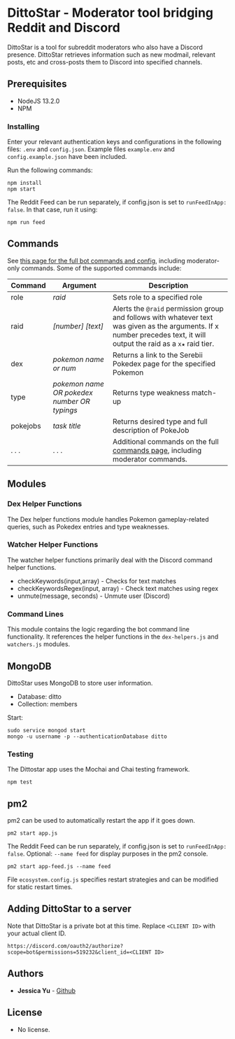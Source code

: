 # DittoStar - Moderator tool bridging Reddit and Discord

DittoStar is a tool for subreddit moderators who also have a Discord presence. DittoStar retrieves information such as new modmail, relevant posts, etc and cross-posts them to Discord into specified channels.

## Prerequisites

* NodeJS 13.2.0
* NPM

### Installing
Enter your relevant authentication keys and configurations in the following files: `.env` and `config.json`. Example files `example.env` and `config.example.json` have been included.
  
Run the following commands: 

    npm install
    npm start

The Reddit Feed can be run separately, if config.json is set to `runFeedInApp: false`. In that case, run it using:
  
    npm run feed

## Commands
See [this page for the full bot commands and config](./commands.md), including moderator-only commands. Some of the supported commands include: 

| Command | Argument | Description |  
|-|-|-|  
| role | *raid* | Sets role to a specified role |  
| raid | *[number] [text]* | Alerts the `@raid` permission group and follows with whatever text was given as the arguments. If x number precedes text, it will output the raid as a `x★` raid tier. |  
| dex | *pokemon name or num* | Returns a link to the Serebii Pokedex page for the specified Pokemon |   
| type | *pokemon name OR pokedex number OR typings* | Returns type weakness match-up | 
| pokejobs | *task title* | Returns desired type and full description of PokeJob |  
| . . . | . . . | Additional commands on the full [commands page](./commands.md), including moderator commands. |

## Modules

### Dex Helper Functions
The Dex helper functions module handles Pokemon gameplay-related queries, such as Pokedex entries and type weaknesses.

### Watcher Helper Functions
The watcher helper functions primarily deal with the Discord command helper functions.
  
* checkKeywords(input,array) - Checks for text matches
* checkKeywordsRegex(input, array) - Check text matches using regex
* unmute(message, seconds) - Unmute user (Discord)

### Command Lines
This module contains the logic regarding the bot command line functionality. It references the helper functions in the `dex-helpers.js` and `watchers.js` modules.

## MongoDB
DittoStar uses MongoDB to store user information. 
* Database: ditto
* Collection: members

Start:
```
sudo service mongod start
mongo -u username -p --authenticationDatabase ditto
```

### Testing
The Dittostar app uses the Mochai and Chai testing framework.
```
npm test
```

## pm2
pm2 can be used to automatically restart the app if it goes down.  
  
    pm2 start app.js

The Reddit Feed can be run separately, if config.json is set to `runFeedInApp: false`. Optional: `--name feed` for display purposes in the pm2 console.
  
    pm2 start app-feed.js --name feed

File `ecosystem.config.js` specifies restart strategies and can be modified for static restart times.

## Adding DittoStar to a server
Note that DittoStar is a private bot at this time. Replace `<CLIENT ID>` with your actual client ID.
```
https://discord.com/oauth2/authorize?scope=bot&permissions=519232&client_id=<CLIENT ID>
```

## Authors

* **Jessica Yu** - [Github](https://github.com/jessicayyu)
  
## License
  
* No license.


